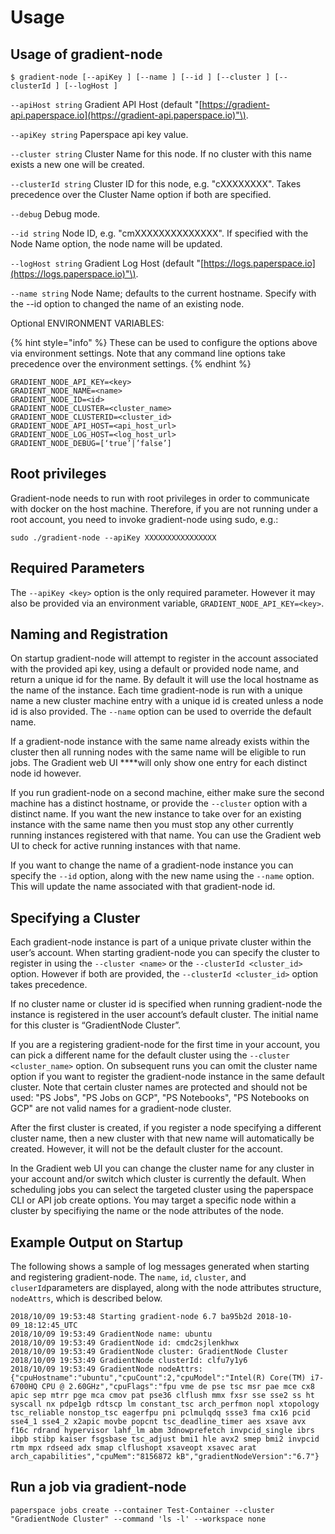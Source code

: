 # Usage

## **Usage of gradient-node**

```text
$ gradient-node [--apiKey ] [--name ] [--id ] [--cluster ] [--clusterId ] [--logHost ]
```

`--apiHost string` Gradient API Host \(default "[https://gradient-api.paperspace.io](https://gradient-api.paperspace.io)"\).

`--apiKey string` Paperspace api key value.

`--cluster string` Cluster Name for this node. If no cluster with this name exists a new one will be created.

`--clusterId string` Cluster ID for this node, e.g. "cXXXXXXXX". Takes precedence over the Cluster Name option if both are specified.

`--debug` Debug mode.

`--id string` Node ID, e.g. "cmXXXXXXXXXXXXXX". If specified with the Node Name option, the node name will be updated.

`--logHost string` Gradient Log Host \(default "[https://logs.paperspace.io](https://logs.paperspace.io)"\).

`--name string` Node Name; defaults to the current hostname. Specify with the --id  option to changed the name of an existing node.

Optional ENVIRONMENT VARIABLES: 

{% hint style="info" %}
These can be used to configure the options above via environment settings. Note that any command line options take precedence over the environment settings.
{% endhint %}

```text
GRADIENT_NODE_API_KEY=<key> 
GRADIENT_NODE_NAME=<name> 
GRADIENT_NODE_ID=<id> 
GRADIENT_NODE_CLUSTER=<cluster_name> 
GRADIENT_NODE_CLUSTERID=<cluster_id> 
GRADIENT_NODE_API_HOST=<api_host_url> 
GRADIENT_NODE_LOG_HOST=<log_host_url> 
GRADIENT_NODE_DEBUG=[‘true’|’false’]
```

## **Root privileges**

Gradient-node needs to run with root privileges in order to communicate with docker on the host machine.  Therefore, if you are not running under a root account, you need to invoke gradient-node using sudo, e.g.:

```text
sudo ./gradient-node --apiKey XXXXXXXXXXXXXXXX    
```

## **Required Parameters**

The `--apiKey <key>` option is the only required parameter.  However it may also be provided via an environment variable, `GRADIENT_NODE_API_KEY=<key>`.

## Naming and Registration

On startup gradient-node will attempt to register in the account associated with the provided api key, using a default or provided node name, and return a unique id for the name. By default it will use the local hostname as the name of the instance. Each time gradient-node is run with a unique name a new cluster machine entry with a unique id is created unless a node id is also provided. The `--name` option can be used to override the default name.

If a gradient-node instance with the same name already exists within the cluster then all running nodes with the same name will be eligible to run jobs. The Gradient web UI ****will only show one entry for each distinct node id however.

If you run gradient-node on a second machine, either make sure the second machine has a distinct hostname, or provide the `--cluster`  option with a distinct name. If you want the new instance to take over for an existing instance with the same name then you must stop any other currently running instances registered with that name. You can use the Gradient web UI to check for active running instances with that name.

If you want to change the name of a gradient-node instance you can specify the `--id`  option, along with the new name using the `--name`  option. This will update the name associated with that gradient-node id.

## Specifying a Cluster

Each gradient-node instance is part of a unique private cluster within the user’s account. When starting gradient-node you can specify the cluster to register in using the `--cluster <name>`  or the `--clusterId <cluster_id>`  option. However if both are provided, the `--clusterId <cluster_id>`  option takes precedence.

If no cluster name or cluster id is specified when running gradient-node the instance is registered in the user account’s default cluster. The initial name for this cluster is “GradientNode Cluster”.

If you are a registering gradient-node for the first time in your account, you can pick a different name for the default cluster using the `--cluster <cluster_name>`  option. On subsequent runs you can omit the cluster name option if you want to register the gradient-node instance in the same default cluster. Note that certain cluster names are protected and should not be used: "PS Jobs", "PS Jobs on GCP", "PS Notebooks", "PS Notebooks on GCP" are not valid names for a gradient-node cluster. 

After the first cluster is created, if you register a node specifying a different cluster name, then a new cluster with that new name will automatically be created. However, it will not be the default cluster for the account.

In the Gradient web UI you can change the cluster name for any cluster in your account and/or switch which cluster is currently the default. When scheduling jobs you can select the targeted cluster using the paperspace CLI or API job create options. You may target a specific node within a cluster by specifiying the name or the node attributes of the node. 

## Example Output on Startup

The following shows a sample of log messages generated when starting and registering gradient-node. The `name`, `id`, `cluster`, and `cluserId`parameters are displayed, along with the node attributes structure, `nodeAttrs`, which is described below.

```text
2018/10/09 19:53:48 Starting gradient-node 6.7 ba95b2d 2018-10-09_18:12:45_UTC
2018/10/09 19:53:49 GradientNode name: ubuntu
2018/10/09 19:53:49 GradientNode id: cmdc2sjlenkhwx
2018/10/09 19:53:49 GradientNode cluster: GradientNode Cluster
2018/10/09 19:53:49 GradientNode clusterId: clfu7y1y6
2018/10/09 19:53:49 GradientNode nodeAttrs: {"cpuHostname":"ubuntu","cpuCount":2,"cpuModel":"Intel(R) Core(TM) i7-6700HQ CPU @ 2.60GHz","cpuFlags":"fpu vme de pse tsc msr pae mce cx8 apic sep mtrr pge mca cmov pat pse36 clflush mmx fxsr sse sse2 ss ht syscall nx pdpe1gb rdtscp lm constant_tsc arch_perfmon nopl xtopology tsc_reliable nonstop_tsc eagerfpu pni pclmulqdq ssse3 fma cx16 pcid sse4_1 sse4_2 x2apic movbe popcnt tsc_deadline_timer aes xsave avx f16c rdrand hypervisor lahf_lm abm 3dnowprefetch invpcid_single ibrs ibpb stibp kaiser fsgsbase tsc_adjust bmi1 hle avx2 smep bmi2 invpcid rtm mpx rdseed adx smap clflushopt xsaveopt xsavec arat arch_capabilities","cpuMem":"8156872 kB","gradientNodeVersion":"6.7"}
```

## Run a job via gradient-node

```text
paperspace jobs create --container Test-Container --cluster "GradientNode Cluster" --command 'ls -l' --workspace none
```



